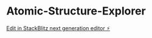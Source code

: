 # Atomic-Structure-Explorer

[Edit in StackBlitz next generation editor ⚡️](https://stackblitz.com/~/github.com/imagicagen/Atomic-Structure-Explorer)